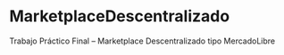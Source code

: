 # MarketplaceDescentralizado
Trabajo Práctico Final – Marketplace Descentralizado tipo MercadoLibre
